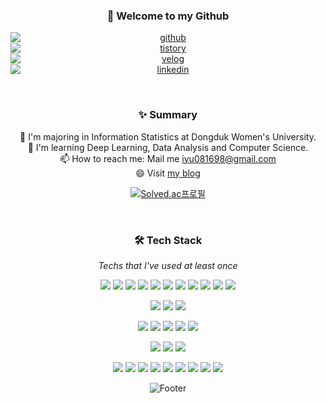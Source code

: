 <div align="center">

### 👋 Welcome to my Github 

<p>
  <a href="https://github.com/2hongbi" target="_blank">
    <img src="https://img.shields.io/badge/github-%2324292e.svg?&style=for-the-badge&logo=github&logoColor=white" alt="github" style="display: block;" />
  </a>
  <a href="https://soy3on.tistory.com/" target="_blank">
     <img src="https://img.shields.io/badge/Tistory-F39422?style=for-the-badge&logo=Tistory&logoColor=white" alt="tistory" style="display: block;"/>
  </a>
  <a href="https://velog.io/@2hongbi/posts" target="_blank">
    <img src="https://img.shields.io/badge/Velog-20C997?&style=for-the-badge&logo=Velog&logoColor=white" alt="velog" style="display: block;" />
  </a>
  <a href="https://linkedin.com/in/soyeon-lee-77a267220/" target="_blank">
    <img src="https://img.shields.io/badge/linkedin-537EC5?&style=for-the-badge&logo=linkedin&logoColor=white" alt="linkedin" style="display: block;" />
  </a>
</p>

<br/>

### ✨ Summary
<p>
  
🌱 I'm majoring in Information Statistics at Dongduk Women's University. <br />
📖 I'm learning Deep Learning, Data Analysis and Computer Science. <br />
📫 How to reach me: Mail me iyu081698@gmail.com <br />
😄 Visit [my blog](https://velog.io/@2hongbi/posts/) <br />

</p>

<p>
  
  <!-- [![Top Langs](https://github-readme-stats.vercel.app/api/top-langs/?username=2hongbi)](https://github.com/2hongbi/github-readme-stats)-->
  [![Solved.ac프로필](http://mazassumnida.wtf/api/v2/generate_badge?boj=iyu081698)](https://solved.ac/iyu081698) 
  
</p>




<br />

### 🛠️ Tech Stack 
 *Techs that I've used at least once*

<p>
    <img src="https://img.shields.io/badge/C-A8B9CC?style=flat-square&logo=C&logoColor=black"/>
    <img src="https://img.shields.io/badge/JAVA-007396?style=flat-square&logo=JAVA&logoColor=white"/>
    <img src="https://img.shields.io/badge/Python-3776AB?style=flat-square&logo=Python&logoColor=white"/>
    <img src="https://img.shields.io/badge/JavaScript-F7DF1E?style=flat-square&logo=Javascript&logoColor=black"/>     
    <img src="https://img.shields.io/badge/Vue.js-4FC08D?style=flat-square&logo=Vue.js&logoColor=white"/>
    <img src="https://img.shields.io/badge/R-276DC3?style=flat-square&logo=R&logoColor=white"/>
    <img src="https://img.shields.io/badge/HTML5-E34F26?style=flat-square&logo=CSS3&logoColor=white"/>
    <img src="https://img.shields.io/badge/CSS3-1572B6?style=flat-square&logo=CSS3&logoColor=white"/>
    <img src="https://img.shields.io/badge/PHP-777BB4?style=flat-square&logo=PHP&logoColor=white"/>
    <img src="https://img.shields.io/badge/D3.js-F9A03C?style=flat-square&logo=D3.js&logoColor=white"/>
    <img src="https://img.shields.io/badge/Kotlin-7F52FF?style=flat-square&logo=Kotlin&logoColor=white"/>
    <!-- <img src="https://img.shields.io/badge/Go-00ADD8?style=flat-square&logo=Go&logoColor=white"/> -->
</p>

<p>
   <img src="https://img.shields.io/badge/MySQL-4479A1?style=flat-square&logo=MySQL&logoColor=white"/>
   <img src="https://img.shields.io/badge/PostgreSQL-4169E1?style=flat-square&logo=PostgreSQL&logoColor=white"/>
   <img src="https://img.shields.io/badge/MongoDB-47A248?style=flat-square&logo=MongoDB&logoColor=white"/>
</p>

<p>
    <img src="https://img.shields.io/badge/Spring-6DB33F?style=flat-square&logo=Spring&logoColor=white"/>
    <img src="https://img.shields.io/badge/Spring Boot-6DB33F?style=flat-square&logo=Spring Boot&logoColor=white"/>
    <img src="https://img.shields.io/badge/Flask-000000?style=flat-square&logo=Flask&logoColor=white"/>     
    <img src="https://img.shields.io/badge/Django-092E20?style=flat-square&logo=Django&logoColor=white"/>
    <img src="https://img.shields.io/badge/FastAPI-009688?style=flat-square&logo=FastAPI&logoColor=white"/>
</p>

<p>
  <img src="https://img.shields.io/badge/Apache Airflow-017CEE?style=flat-square&logo=Apache Airflow&logoColor=white"/>
  <img src="https://img.shields.io/badge/Amazon EC2-FF9900?style=flat-square&logo=Amazon EC2&logoColor=white"/>
  <img src="https://img.shields.io/badge/Docker-2496ED?style=flat-square&logo=Docker&logoColor=white"/>
</p>

 <p>
    <img src="https://img.shields.io/badge/Git-F05032?style=flat-square&logo=Git&logoColor=white"/>
    <img src="https://img.shields.io/badge/GitHub-181717?style=flat-square&logo=GitHub&logoColor=white"/>
    <img src="https://img.shields.io/badge/Bitbucket-0062CC?style=flat-square&logo=Bitbucket&logoColor=white"/>
    <img src="https://img.shields.io/badge/IntelliJ IDEA-000000?style=flat-square&logo=IntelliJIDEA&logoColor=#276DC3"/>
    <img src="https://img.shields.io/badge/PyCharm-000000?style=flat-square&logo=PyCharm&logoColor=#276DC3"/>
    <img src="https://img.shields.io/badge/Visual Studio-5C2D91?style=flat-square&logo=VisualStudio&logoColor=#5C2D91"/>
    <img src="https://img.shields.io/badge/Android Studio-3DDC84?style=flat-square&logo=Android Studio&logoColor=white"/>
    <img src="https://img.shields.io/badge/Notion-000000?style=flat-square&logo=Notion&logoColor=white"/>
    <img src="https://img.shields.io/badge/Slack-4A154B?style=flat-square&logo=Slack&logoColor=white"/>
  </p>

<!--
**hongbi-lee/hongbi-lee** is a ✨ _special_ ✨ repository because its `README.md` (this file) appears on your GitHub profile.

Here are some ideas to get you started:

- 🔭 I’m currently working on ...

- 👯 I’m looking to collaborate on ...
- 🤔 I’m looking for help with ...
- 💬 Ask me about ...
- 😄 Pronouns: ...
- ⚡ Fun fact: ...
-->
![Footer](https://capsule-render.vercel.app/api?type=waving&color=black&height=200&width=auto&section=footer)
</div>
